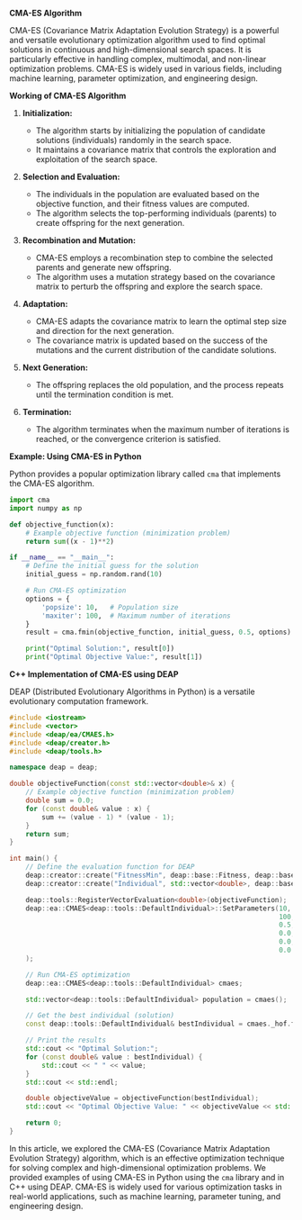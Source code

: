 **CMA-ES Algorithm**

CMA-ES (Covariance Matrix Adaptation Evolution Strategy) is a powerful and versatile evolutionary optimization algorithm used to find optimal solutions in continuous and high-dimensional search spaces. It is particularly effective in handling complex, multimodal, and non-linear optimization problems. CMA-ES is widely used in various fields, including machine learning, parameter optimization, and engineering design.

**Working of CMA-ES Algorithm**

1. **Initialization:**
   - The algorithm starts by initializing the population of candidate solutions (individuals) randomly in the search space.
   - It maintains a covariance matrix that controls the exploration and exploitation of the search space.

2. **Selection and Evaluation:**
   - The individuals in the population are evaluated based on the objective function, and their fitness values are computed.
   - The algorithm selects the top-performing individuals (parents) to create offspring for the next generation.

3. **Recombination and Mutation:**
   - CMA-ES employs a recombination step to combine the selected parents and generate new offspring.
   - The algorithm uses a mutation strategy based on the covariance matrix to perturb the offspring and explore the search space.

4. **Adaptation:**
   - CMA-ES adapts the covariance matrix to learn the optimal step size and direction for the next generation.
   - The covariance matrix is updated based on the success of the mutations and the current distribution of the candidate solutions.

5. **Next Generation:**
   - The offspring replaces the old population, and the process repeats until the termination condition is met.

6. **Termination:**
   - The algorithm terminates when the maximum number of iterations is reached, or the convergence criterion is satisfied.

**Example: Using CMA-ES in Python**

Python provides a popular optimization library called `cma` that implements the CMA-ES algorithm.

```python
import cma
import numpy as np

def objective_function(x):
    # Example objective function (minimization problem)
    return sum((x - 1)**2)

if __name__ == "__main__":
    # Define the initial guess for the solution
    initial_guess = np.random.rand(10)

    # Run CMA-ES optimization
    options = {
        'popsize': 10,   # Population size
        'maxiter': 100,  # Maximum number of iterations
    }
    result = cma.fmin(objective_function, initial_guess, 0.5, options)

    print("Optimal Solution:", result[0])
    print("Optimal Objective Value:", result[1])
```

**C++ Implementation of CMA-ES using DEAP**

DEAP (Distributed Evolutionary Algorithms in Python) is a versatile evolutionary computation framework.

```cpp
#include <iostream>
#include <vector>
#include <deap/ea/CMAES.h>
#include <deap/creator.h>
#include <deap/tools.h>

namespace deap = deap;

double objectiveFunction(const std::vector<double>& x) {
    // Example objective function (minimization problem)
    double sum = 0.0;
    for (const double& value : x) {
        sum += (value - 1) * (value - 1);
    }
    return sum;
}

int main() {
    // Define the evaluation function for DEAP
    deap::creator::create("FitnessMin", deap::base::Fitness, deap::base::Fitness::GetMax());
    deap::creator::create("Individual", std::vector<double>, deap::base::FitnessMin, std::vector<double>());

    deap::tools::RegisterVectorEvaluation<double>(objectiveFunction);
    deap::ea::CMAES<deap::tools::DefaultIndividual>::SetParameters(10,  // Population size
                                                                   100, // Maximum number of iterations
                                                                   0.5, // Initial step size
                                                                   0.0, // Step size damping factor
                                                                   0.0, // Covariance matrix update scaling
                                                                   0.0  // Covariance matrix update damping
    );

    // Run CMA-ES optimization
    deap::ea::CMAES<deap::tools::DefaultIndividual> cmaes;

    std::vector<deap::tools::DefaultIndividual> population = cmaes();

    // Get the best individual (solution)
    const deap::tools::DefaultIndividual& bestIndividual = cmaes._hof.front();

    // Print the results
    std::cout << "Optimal Solution:";
    for (const double& value : bestIndividual) {
        std::cout << " " << value;
    }
    std::cout << std::endl;

    double objectiveValue = objectiveFunction(bestIndividual);
    std::cout << "Optimal Objective Value: " << objectiveValue << std::endl;

    return 0;
}
```

In this article, we explored the CMA-ES (Covariance Matrix Adaptation Evolution Strategy) algorithm, which is an effective optimization technique for solving complex and high-dimensional optimization problems. We provided examples of using CMA-ES in Python using the `cma` library and in C++ using DEAP. CMA-ES is widely used for various optimization tasks in real-world applications, such as machine learning, parameter tuning, and engineering design.

